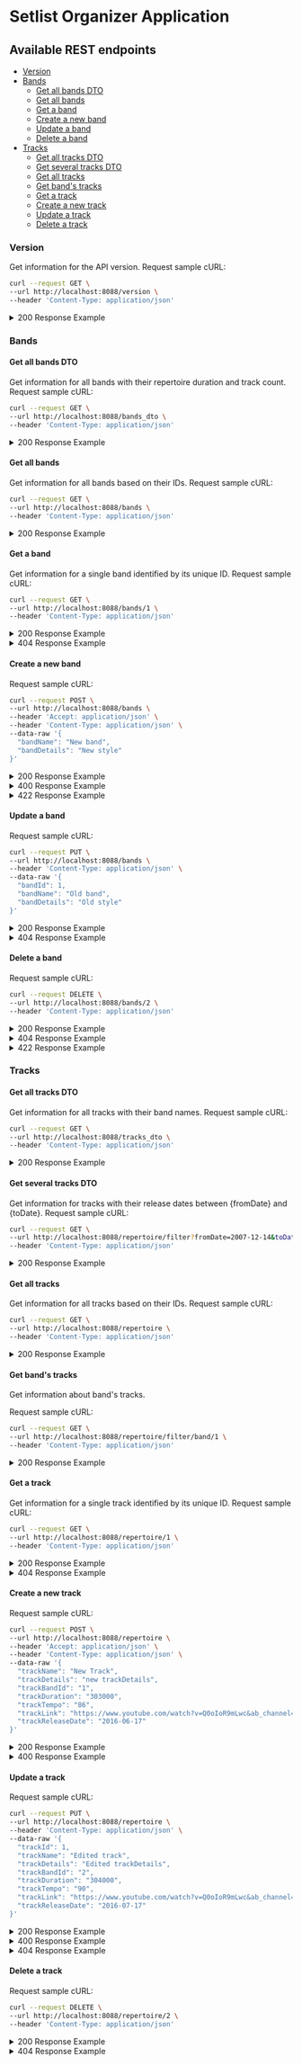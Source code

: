 # Setlist Organizer Application 

## Available REST endpoints

- [Version](#version)
- [Bands](#bands)
  * [Get all bands DTO](#get-all-bands-dto)
  * [Get all bands](#get-all-bands)
  * [Get a band](#get-a-band)
  * [Create a new band](#create-a-new-band)
  * [Update a band](#update-a-band)
  * [Delete a band](#delete-a-band)
- [Tracks](#tracks)
  * [Get all tracks DTO](#get-all-tracks-dto)
  * [Get several tracks DTO](#get-several-tracks-dto)
  * [Get all tracks](#get-all-tracks)
  * [Get band's tracks](#get-band-s-tracks)
  * [Get a track](#get-a-track)
  * [Create a new track](#create-a-new-track)
  * [Update a track](#update-a-track)
  * [Delete a track](#delete-a-track)

### Version

Get information for the API version. 
Request sample cURL:

```bash
curl --request GET \
--url http://localhost:8088/version \
--header 'Content-Type: application/json'
```

<details>
  <summary>200 Response Example</summary>

A version

```bash
1.0.0
```

</details>

### Bands

#### Get all bands DTO

Get information for all bands with their repertoire duration and track count.
Request sample cURL:

```bash
curl --request GET \
--url http://localhost:8088/bands_dto \
--header 'Content-Type: application/json'
```

<details>
  <summary>200 Response Example</summary>

A set of bands

```bash
[
    {
        "bandId": 1,
        "bandName": "MY COVER BAND",
        "bandCountTrack": 1,
        "bandRepertoireDuration": 120000,
        "bandDetails": "Alternative&Metal"
    },
    {
        "bandId": 2,
        "bandName": "MY BAND",
        "bandCountTrack": 0,
        "bandRepertoireDuration": null,
        "bandDetails": "Metal"
    },
    {
        "bandId": 3,
        "bandName": "MUSE",
        "bandCountTrack": 3,
        "bandRepertoireDuration": 452000,
        "bandDetails": "Rock"
    }
]
```

</details>

#### Get all bands

Get information for all bands based on their IDs.
Request sample cURL:
```bash
curl --request GET \
--url http://localhost:8088/bands \
--header 'Content-Type: application/json'
```

<details>
  <summary>200 Response Example</summary>

A set of bands

```bash
[
    {
        "bandId": 1,
        "bandName": "MY COVER BAND",
        "bandDetails": "Alternative&Metal"
    },
    {
        "bandId": 2,
        "bandName": "MY BAND",
        "bandDetails": "Metal"
    },
    {
        "bandId": 3,
        "bandName": "MUSE",
        "bandDetails": "Rock"
    }
]
```

</details>

#### Get a band

Get information for a single band identified by its unique ID.
Request sample cURL:
```bash
curl --request GET \
--url http://localhost:8088/bands/1 \
--header 'Content-Type: application/json'
```

<details>
  <summary>200 Response Example</summary>

A band

```bash
{
    "bandId": 1,
    "bandName": "MY COVER BAND",
    "bandDetails": "Alternative&Metal"
}
```

</details>

<details>
  <summary>404 Response Example</summary>

Trying to get a non-existent band

```bash
{
    "message": "band.not_found",
    "details": [
        "Band not found for id: 12"
    ]
}
```

</details>

#### Create a new band

Request sample cURL:
```bash
curl --request POST \
--url http://localhost:8088/bands \
--header 'Accept: application/json' \
--header 'Content-Type: application/json' \
--data-raw '{
  "bandName": "New band",
  "bandDetails": "New style"
}'
```

<details>
  <summary>200 Response Example</summary>

Band have been created. Returns the ID of the new band.

```bash
4
```

</details>

<details>
  <summary>400 Response Example</summary>

An attempt to create band with invalid fields

```bash
{
    "timestamp": "2022-01-04T17:08:56.492101",
    "status": 400,
    "errors": [
        "Band name size have to be <= 100 symbols!",
        "Band details size have to be <= 1000 symbols!"
    ]
}
```

</details>

<details>
  <summary>422 Response Example</summary>

An attempt to create a non-unique band

```bash
{
    "message": "data_base_error",
    "details": [
        "NotUniqueException: Band 'MUSE' already exists in Data Base!"
    ]
}
```

</details>

#### Update a band

Request sample cURL:
```bash
curl --request PUT \
--url http://localhost:8088/bands \
--header 'Content-Type: application/json' \
--data-raw '{
  "bandId": 1,
  "bandName": "Old band",
  "bandDetails": "Old style"
}'
```

<details>
  <summary>200 Response Example</summary>

Band(s) have been updated. Returns the number of bands affected.

```bash
1
```

</details>

<details>
  <summary>404 Response Example</summary>

Trying to update a non-existent band

```bash
{
    "message": "band.not_found",
    "details": [
        "Band not found for id: 12"
    ]
}
```

</details>

#### Delete a band

Request sample cURL:
```bash
curl --request DELETE \
--url http://localhost:8088/bands/2 \
--header 'Content-Type: application/json'
```

<details>
  <summary>200 Response Example</summary>

Band(s) have been removed. Returns the number of bands affected.

```bash
1
```

</details>

<details>
  <summary>404 Response Example</summary>

Trying to delete a non-existent band

```bash
{
    "message": "band.not_found",
    "details": [
        "Band not found for id: 12"
    ]
}
```

</details>

<details>
  <summary>422 Response Example</summary>

Attempting to delete a band with linked tracks

```bash
{
    "message": "data_base_error",
    "details": [
        "JdbcSQLIntegrityConstraintViolationException: Referential integrity constraint violation: \"TRACK_BAND_FK: PUBLIC.TRACK FOREIGN KEY(TRACK_BAND_ID) REFERENCES PUBLIC.BAND(BAND_ID) (1)\"; SQL statement:\nDELETE FROM band WHERE band_id = ? [23503-200]"
    ]
}
```

</details>

### Tracks

#### Get all tracks DTO

Get information for all tracks with their band names.
Request sample cURL:
```bash
curl --request GET \
--url http://localhost:8088/tracks_dto \
--header 'Content-Type: application/json'
```

<details>
  <summary>200 Response Example</summary>

A set of tracks

```bash
[
    {
        "trackId": 1,
        "trackName": "Drones",
        "trackBandName": "MUSE",
        "trackTempo": 104,
        "trackDuration": 135000,
        "trackDetails": "Tuning:EADGBe",
        "trackLink": "https://www.youtube.com/watch?v=rvX7lgrx47M&ab_channel=Muse-Topic",
        "trackReleaseDate": "2000-01-12"
    },
    {
        "trackId": 2,
        "trackName": "Uprising",
        "trackBandName": "MUSE",
        "trackTempo": 129,
        "trackDuration": 200000,
        "trackDetails": "[SYNTH BASS]",
        "trackLink": "https://www.youtube.com/watch?v=w8KQmps-Sog&ab_channel=Muse",
        "trackReleaseDate": "2021-03-12"
    },
    {
        "trackId": 3,
        "trackName": "Absolution",
        "trackBandName": "MUSE",
        "trackTempo": 90,
        "trackDuration": 117000,
        "trackDetails": "[Preset 51]",
        "trackLink": "https://www.youtube.com/watch?v=Mp6W0IzLlW8&ab_channel=TheMuse",
        "trackReleaseDate": "2012-02-12"
    },
    {
        "trackId": 4,
        "trackName": "Time Is Running Out",
        "trackBandName": "MY COVER BAND",
        "trackTempo": 104,
        "trackDuration": 120000,
        "trackDetails": "with chords as replacement or the distorted guitar",
        "trackLink": "https://www.youtube.com/watch?v=O2IuJPh6h_A&ab_channel=Muse",
        "trackReleaseDate": "2012-07-12"
    }
]
```

</details>

#### Get several tracks DTO

Get information for tracks with their release dates between {fromDate} and {toDate}.
Request sample cURL:
```bash
curl --request GET \
--url http://localhost:8088/repertoire/filter?fromDate=2007-12-14&toDate=2020-12-30 \
--header 'Content-Type: application/json'
```

<details>
  <summary>200 Response Example</summary>

A set of tracks

```bash
[
    {
        "trackId": 3,
        "trackName": "Absolution",
        "trackBandName": "MUSE",
        "trackTempo": 90,
        "trackDuration": 117000,
        "trackDetails": "[Preset 51]",
        "trackLink": "https://www.youtube.com/watch?v=Mp6W0IzLlW8&ab_channel=TheMuse",
        "trackReleaseDate": "2012-02-12"
    },
    {
        "trackId": 4,
        "trackName": "Time Is Running Out",
        "trackBandName": "MY COVER BAND",
        "trackTempo": 104,
        "trackDuration": 120000,
        "trackDetails": "with chords as replacement or the distorted guitar",
        "trackLink": "https://www.youtube.com/watch?v=O2IuJPh6h_A&ab_channel=Muse",
        "trackReleaseDate": "2012-07-12"
    }
]
```

</details>

#### Get all tracks

Get information for all tracks based on their IDs.
Request sample cURL:
```bash
curl --request GET \
--url http://localhost:8088/repertoire \
--header 'Content-Type: application/json'
```

<details>
  <summary>200 Response Example</summary>

A set of tracks

```bash
[
    {
        "trackId": 1,
        "trackName": "Drones",
        "trackBandId": 3,
        "trackTempo": 104,
        "trackDuration": 135000,
        "trackDetails": "Tuning:EADGBe",
        "trackLink": "https://www.youtube.com/watch?v=rvX7lgrx47M&ab_channel=Muse-Topic",
        "trackReleaseDate": "2000-01-12"
    },
    {
        "trackId": 2,
        "trackName": "Uprising",
        "trackBandId": 3,
        "trackTempo": 129,
        "trackDuration": 200000,
        "trackDetails": "[SYNTH BASS]",
        "trackLink": "https://www.youtube.com/watch?v=w8KQmps-Sog&ab_channel=Muse",
        "trackReleaseDate": "2021-03-12"
    },
    {
        "trackId": 3,
        "trackName": "Absolution",
        "trackBandId": 3,
        "trackTempo": 90,
        "trackDuration": 117000,
        "trackDetails": "[Preset 51]",
        "trackLink": "https://www.youtube.com/watch?v=Mp6W0IzLlW8&ab_channel=TheMuse",
        "trackReleaseDate": "2012-02-12"
    },
    {
        "trackId": 4,
        "trackName": "Time Is Running Out",
        "trackBandId": 1,
        "trackTempo": 104,
        "trackDuration": 120000,
        "trackDetails": "with chords as replacement or the distorted guitar",
        "trackLink": "https://www.youtube.com/watch?v=O2IuJPh6h_A&ab_channel=Muse",
        "trackReleaseDate": "2012-07-12"
    }
]
```

</details>

#### Get band's tracks

Get information about band's tracks.

Request sample cURL:
```bash
curl --request GET \
--url http://localhost:8088/repertoire/filter/band/1 \
--header 'Content-Type: application/json'
```

<details>
  <summary>200 Response Example</summary>

A set of tracks

```bash
[
    {
        "trackId": 1,
        "trackName": "Drones",
        "trackBandName": "MUSE",
        "trackTempo": 104,
        "trackDuration": 135000,
        "trackDetails": "Tuning:EADGBe",
        "trackLink": "https://www.youtube.com/watch?v=rvX7lgrx47M&ab_channel=Muse-Topic",
        "trackReleaseDate": "2000-01-12"
    },
    {
        "trackId": 2,
        "trackName": "Uprising",
        "trackBandName": "MUSE",
        "trackTempo": 129,
        "trackDuration": 200000,
        "trackDetails": "[SYNTH BASS]",
        "trackLink": "https://www.youtube.com/watch?v=w8KQmps-Sog&ab_channel=Muse",
        "trackReleaseDate": "2021-03-12"
    },
    {
        "trackId": 3,
        "trackName": "Absolution",
        "trackBandName": "MUSE",
        "trackTempo": 90,
        "trackDuration": 117000,
        "trackDetails": "[Preset 51]",
        "trackLink": "https://www.youtube.com/watch?v=Mp6W0IzLlW8&ab_channel=TheMuse",
        "trackReleaseDate": "2012-02-12"
    }
]
```

</details>

#### Get a track

Get information for a single track identified by its unique ID.
Request sample cURL:
```bash
curl --request GET \
--url http://localhost:8088/repertoire/1 \
--header 'Content-Type: application/json'
```


<details>
  <summary>200 Response Example</summary>

A track

```bash
{
    "trackId": 1,
    "trackName": "Drones",
    "trackBandId": 3,
    "trackTempo": 104,
    "trackDuration": 135000,
    "trackDetails": "Tuning:EADGBe",
    "trackLink": "https://www.youtube.com/watch?v=rvX7lgrx47M&ab_channel=Muse-Topic",
    "trackReleaseDate": "2000-01-12"
}
```

</details>

<details>
  <summary>404 Response Example</summary>

Trying to get a non-existent track

```bash
{
    "message": "track.not_found",
    "details": [
        "Track not found for id: 12"
    ]
}
```

</details>

#### Create a new track

Request sample cURL:
```bash
curl --request POST \
--url http://localhost:8088/repertoire \
--header 'Accept: application/json' \
--header 'Content-Type: application/json' \
--data-raw '{
  "trackName": "New Track",
  "trackDetails": "new trackDetails",
  "trackBandId": "1",
  "trackDuration": "303000",
  "trackTempo": "86",
  "trackLink": "https://www.youtube.com/watch?v=Q0oIoR9mLwc&ab_channel=RedHotChiliPeppers",
  "trackReleaseDate": "2016-06-17"
}'
```

<details>
  <summary>200 Response Example</summary>

Track have been created. Returns the ID of the new track.

```bash
5
```

</details>

<details>
  <summary>400 Response Example</summary>

An attempt to create track with invalid fields.

```bash
{
    "timestamp": "2022-01-04T17:25:33.252092",
    "status": 400,
    "errors": [
        "Track tempo cannot be less than zero!",
        "Track duration cannot be less than zero!",
        "Track details size have to be <= 2000 symbols!",
        "Track link is not valid. The link must contain http or https!",
        "Band id should be positive",
        "Please provide track name!"
    ]
}
```

</details>

#### Update a track

Request sample cURL:
```bash
curl --request PUT \
--url http://localhost:8088/repertoire \
--header 'Content-Type: application/json' \
--data-raw '{
  "trackId": 1,
  "trackName": "Edited track",
  "trackDetails": "Edited trackDetails",
  "trackBandId": "2",
  "trackDuration": "304000",
  "trackTempo": "90",
  "trackLink": "https://www.youtube.com/watch?v=Q0oIoR9mLwc&ab_channel=RedHotChiliPeppers",
  "trackReleaseDate": "2016-07-17"
}'
```

<details>
  <summary>200 Response Example</summary>

Track(s) have been updated. Returns the number of tracks affected.

```bash
1
```

</details>

<details>
  <summary>400 Response Example</summary>

Trying to update track with invalid fields

```bash
{
    "timestamp": "2022-01-04T17:25:33.252092",
    "status": 400,
    "errors": [
        "Track tempo cannot be less than zero!",
        "Track duration cannot be less than zero!",
        "Track details size have to be <= 2000 symbols!",
        "Track link is not valid. The link must contain http or https!",
        "Band id should be positive",
        "Please provide track name!"
    ]
}
```

</details>

<details>
  <summary>404 Response Example</summary>

Trying to update a non-existent track

```bash
{
    "message": "track.not_found",
    "details": [
        "Track not found for id: 12"
    ]
}
```

</details>


#### Delete a track

Request sample cURL:
```bash
curl --request DELETE \
--url http://localhost:8088/repertoire/2 \
--header 'Content-Type: application/json'
```

<details>
  <summary>200 Response Example</summary>

Track(s) have been removed. Returns the number of tracks affected.

```bash
1
```

</details>

<details>
  <summary>404 Response Example</summary>

Trying to delete a non-existent track

```bash
{
    "message": "track.not_found",
    "details": [
        "Track not found for id: 12"
    ]
}
```

</details>